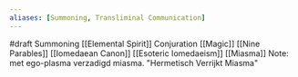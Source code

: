 ```yaml
---
aliases: [Summoning, Transliminal Communication]
---
```


#draft
Summoning
[[Elemental Spirit]]
Conjuration [[Magic]]
[[Nine Parables]] [[Iomedaean Canon]] 
[[Esoteric Iomedaeism]]
[[Miasma]]
Note: met ego-plasma verzadigd miasma.
"Hermetisch Verrijkt Miasma"

